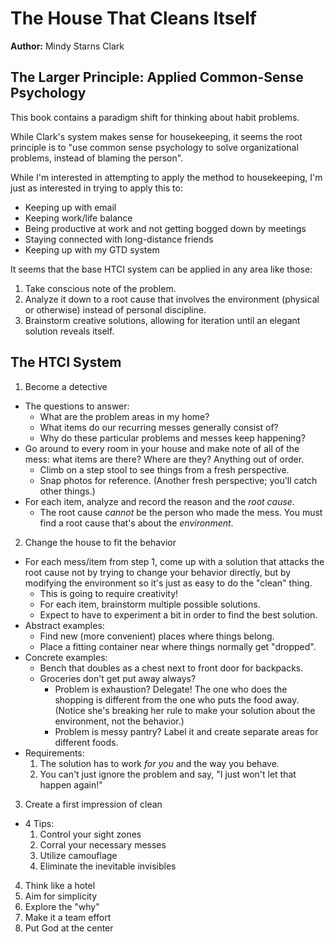 # The House That Cleans Itself

**Author:** Mindy Starns Clark

## The Larger Principle: Applied Common-Sense Psychology

This book contains a paradigm shift for thinking about habit problems.

While Clark's system makes sense for housekeeping, it seems the root principle is to "use common sense psychology to solve organizational problems, instead of blaming the person".

While I'm interested in attempting to apply the method to housekeeping, I'm just as interested in trying to apply this to:

  - Keeping up with email
  - Keeping work/life balance
  - Being productive at work and not getting bogged down by meetings
  - Staying connected with long-distance friends
  - Keeping up with my GTD system

It seems that the base HTCI system can be applied in any area like those:

1. Take conscious note of the problem.
2. Analyze it down to a root cause that involves the environment (physical or otherwise) instead of personal discipline.
3. Brainstorm creative solutions, allowing for iteration until an elegant solution reveals itself.

## The HTCI System

1. Become a detective
  - The questions to answer:
    - What are the problem areas in my home?
    - What items do our recurring messes generally consist of?
    - Why do these particular problems and messes keep happening?
  - Go around to every room in your house and make note of all of the mess: what items are there? Where are they? Anything out of order.
    - Climb on a step stool to see things from a fresh perspective.
    - Snap photos for reference. (Another fresh perspective; you'll catch other things.)
  - For each item, analyze and record the reason and the *root cause*.
    - The root cause *cannot* be the person who made the mess. You must find a root cause that's about the *environment*.
2. Change the house to fit the behavior
  - For each mess/item from step 1, come up with a solution that attacks the root cause not by trying to change your behavior directly, but by modifying the environment so it's just as easy to do the "clean" thing.
    - This is going to require creativity!
    - For each item, brainstorm multiple possible solutions.
    - Expect to have to experiment a bit in order to find the best solution.
  - Abstract examples:
    - Find new (more convenient) places where things belong.
    - Place a fitting container near where things normally get "dropped".
  - Concrete examples:
    - Bench that doubles as a chest next to front door for backpacks.
    - Groceries don't get put away always?
        - Problem is exhaustion? Delegate! The one who does the shopping is different from the one who puts the food away. (Notice she's breaking her rule to make your solution about the environment, not the behavior.)
        - Problem is messy pantry? Label it and create separate areas for different foods.
  - Requirements:
    1. The solution has to work *for you* and the way you behave.
    2. You can't just ignore the problem and say, "I just won't let that happen again!"
3. Create a first impression of clean
  - 4 Tips:
    1. Control your sight zones
    2. Corral your necessary messes
    3. Utilize camouflage
    4. Eliminate the inevitable invisibles
4. Think like a hotel
5. Aim for simplicity 
6. Explore the "why"
7. Make it a team effort
8. Put God at the center
